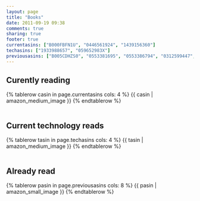```yaml
---
layout: page
title: "Books"
date: 2011-09-19 09:38
comments: true
sharing: true
footer: true
currentasins: ["B000FBFN1U", "0446561924", "1439156360"]
techasins: ["1933988657", "059652983X"]
previousasins: ["B005CDHZS0", "0553381695", "0553386794", "0312599447", "1934356840", "0596155409", "0399157263", "B001YT048E", "044656432X", "0307717097", "B001O9CES2", "0553593153", "0553807773"]
---
```

## Curently reading
<table>
{% tablerow casin in page.currentasins cols: 4 %}
  {{ casin | amazon_medium_image }}
{% endtablerow %}
</table>

## Current technology reads
<table>
{% tablerow tasin in page.techasins cols: 4 %}
  {{ tasin | amazon_medium_image }}
{% endtablerow %}
</table>

## Already read
<table>
{% tablerow pasin in page.previousasins cols: 8 %}
  {{ pasin | amazon_small_image }}
{% endtablerow %}
</table>
